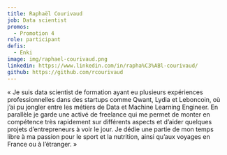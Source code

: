 ```yaml
---
title: Raphaël Courivaud
job: Data scientist
promos:
  - Promotion 4
role: participant
defis:
  - Enki
image: img/raphael-courivaud.png
linkedin: https://www.linkedin.com/in/rapha%C3%ABl-courivaud/
github: https://github.com/rcourivaud
---
```

« Je suis data scientist de formation ayant eu plusieurs expériences professionnelles dans des startups comme Qwant, Lydia et Leboncoin, où j’ai pu jongler entre les métiers de Data et Machine Learning Engineer. En parallèle je garde une activé de freelance qui me permet de monter en compétence très rapidement sur différents aspects et d’aider quelques projets d’entrepreneurs à voir le jour. Je dédie une partie de mon temps libre à ma passion pour le sport et la nutrition, ainsi qu’aux voyages en France ou à l’étranger. »
